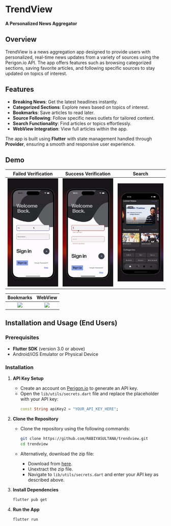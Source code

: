 # TrendView

**A Personalized News Aggregator**

## Overview

TrendView is a news aggregation app designed to provide users with personalized, real-time news updates from a variety of sources using the Perigon.io API. The app offers features such as browsing categorized sections, saving favorite articles, and following specific sources to stay updated on topics of interest.

## Features

- **Breaking News**: Get the latest headlines instantly.
- **Categorized Sections**: Explore news based on topics of interest.
- **Bookmarks**: Save articles to read later.
- **Source Following**: Follow specific news outlets for tailored content.
- **Search Functionality**: Find articles or topics effortlessly.
- **WebView Integration**: View full articles within the app.

The app is built using **Flutter** with state management handled through **Provider**, ensuring a smooth and responsive user experience.

## Demo

|                    **Failed Verification**                    |                   **Success Verification**                    |                         **Search**                          |
| :-----------------------------------------------------------: | :-----------------------------------------------------------: | :---------------------------------------------------------: |
| <img src="assets/github_images/veri_failed.gif" width="230"/> | <img src="assets/github_images/veri_succes.gif" width="230"/> | <img src="assets/github_images/searching.gif" width="230"/> |

|                        **Bookmarks**                        |                        **WebView**                        |
| :---------------------------------------------------------: | :-------------------------------------------------------: |
| <img src="assets/github_images/bookmarks.gif" width="230"/> | <img src="assets/github_images/webview.gif" width="230"/> |

## Installation and Usage (End Users)

### Prerequisites

- **Flutter SDK** (version 3.0 or above)
- Android/iOS Emulator or Physical Device

### Installation

1. **API Key Setup**

   - Create an account on [Perigon.io](https://perigon.io) to generate an API key.
   - Open the `lib/utils/secrets.dart` file and replace the placeholder with your API key:
     ```dart
     const String apiKey2 = "YOUR_API_KEY_HERE";
     ```

2. **Clone the Repository**

   - Clone the repository using the following commands:

     ```bash
     git clone https://github.com/RABIYASULTANA/trendview.git
     cd trendview
     ```

   - Alternatively, download the zip file:
     - Download from [here](https://github.com/RABIYASULTANA/trendview/archive/refs/heads/main.zip).
     - Unextract the zip file.
     - Navigate to `lib/utils/secrets.dart` and enter your API key as described above.

3. **Install Dependencies**

   ```bash
   flutter pub get
   ```

4. **Run the App**
   ```bash
   flutter run
   ```
